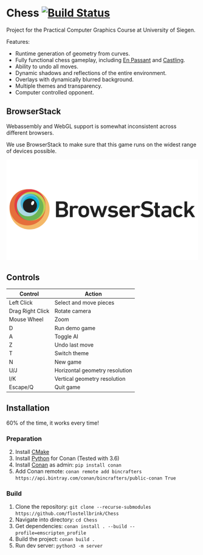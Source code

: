 # Chess [![Build Status](https://travis-ci.com/flostellbrink/Chess.svg?branch=wasm)](https://travis-ci.com/flostellbrink/Chess)

Project for the Practical Computer Graphics Course at University of Siegen.

Features:
- Runtime generation of geometry from curves.
- Fully functional chess gameplay, including [En Passant](https://en.wikipedia.org/wiki/En_passant) and [Castling](https://en.wikipedia.org/wiki/Castling).
- Ability to undo all moves.
- Dynamic shadows and reflections of the entire environment.
- Overlays with dynamically blurred background.
- Multiple themes and transparency.
- Computer controlled opponent.

## BrowserStack

Webassembly and WebGL support is somewhat inconsistent across different browsers.

We use BrowserStack to make sure that this game runs on the widest range of devices possible.

[![BrowserStack](browserstack-logo-600x315.png)](https://www.browserstack.com/)

## Controls

| Control          | Action                         |
|------------------|--------------------------------|
| Left Click       | Select and move pieces         |
| Drag Right Click | Rotate camera                  |
| Mouse Wheel      | Zoom                           |
| D                | Run demo game                  |
| A                | Toggle AI                      |
| Z                | Undo last move                 |
| T                | Switch theme                   |
| N                | New game                       |
| U/J              | Horizontal geometry resolution |
| I/K              | Vertical geometry resolution   |
| Escape/Q         | Quit game                      |

## Installation

60% of the time, it works every time!

### Preparation

2. Install [CMake](https://cmake.org/download/)
3. Install [Python](https://www.python.org/downloads/) for Conan (Tested with 3.6)
4. Install [Conan](https://www.conan.io/downloads.html) as admin: `pip install conan`
5. Add Conan remote: `conan remote add bincrafters https://api.bintray.com/conan/bincrafters/public-conan True`

### Build

1. Clone the repository: `git clone --recurse-submodules https://github.com/flostellbrink/Chess`
2. Navigate into directory: `cd Chess`
3. Get dependencies: `conan install . --build --profile=emscripten_profile`
4. Build the project: `conan build .`
5. Run dev server: `python3 -m server`
